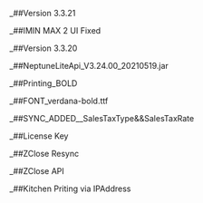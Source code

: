_##Version 3.3.21

_##IMIN MAX 2 UI Fixed 



_##Version 3.3.20

_##NeptuneLiteApi_V3.24.00_20210519.jar

_##Printing_BOLD

_##FONT_verdana-bold.ttf

_##SYNC_ADDED__SalesTaxType&&SalesTaxRate

_##License Key

_##ZClose Resync

_##ZClose API

_##Kitchen Priting via IPAddress 
